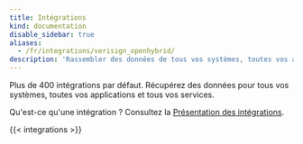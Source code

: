 ```yaml
---
title: Intégrations
kind: documentation
disable_sidebar: true
aliases:
  - /fr/integrations/verisign_openhybrid/
description: 'Rassembler des données de tous vos systèmes, toutes vos applications et tous vos services'
---
```

Plus de 400 intégrations par défaut. Récupérez des données pour tous vos systèmes, toutes vos applications et tous vos services.

Qu'est-ce qu'une intégration ? Consultez la [Présentation des intégrations][1].

{{< integrations >}}

[1]: /fr/getting_started/integrations/